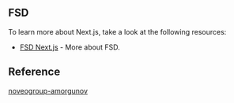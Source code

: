 ## FSD

To learn more about Next.js, take a look at the following resources:

- [FSD Next.js](https://feature-sliced.design/docs/guides/tech/with-nextjs) - More about FSD.

## Reference

[noveogroup-amorgunov](https://github.com/noveogroup-amorgunov/nukeapp/tree/main)
